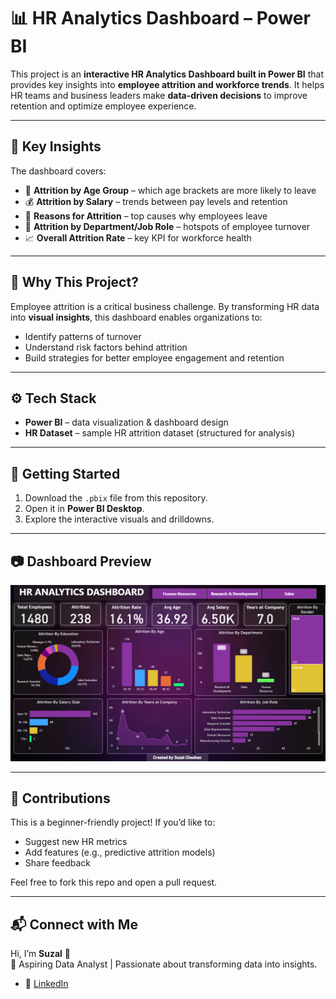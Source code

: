 # 📊 HR Analytics Dashboard – Power BI  

This project is an **interactive HR Analytics Dashboard built in Power BI** that provides key insights into **employee attrition and workforce trends**. It helps HR teams and business leaders make **data-driven decisions** to improve retention and optimize employee experience.  

---

## 🔎 Key Insights  
The dashboard covers:  
- 👥 **Attrition by Age Group** – which age brackets are more likely to leave  
- 💰 **Attrition by Salary** – trends between pay levels and retention  
- 📌 **Reasons for Attrition** – top causes why employees leave  
- 🏢 **Attrition by Department/Job Role** – hotspots of employee turnover  
- 📈 **Overall Attrition Rate** – key KPI for workforce health  

---

## 🎯 Why This Project?  
Employee attrition is a critical business challenge. By transforming HR data into **visual insights**, this dashboard enables organizations to:  
- Identify patterns of turnover  
- Understand risk factors behind attrition  
- Build strategies for better employee engagement and retention  

---

## ⚙️ Tech Stack  
- **Power BI** – data visualization & dashboard design  
- **HR Dataset** – sample HR attrition dataset (structured for analysis)  

---

## 🚀 Getting Started  
1. Download the `.pbix` file from this repository.  
2. Open it in **Power BI Desktop**.  
3. Explore the interactive visuals and drilldowns.  

---

## 📷 Dashboard Preview  
![Dashboard Preview](dashboard-preview.png)

---

## 🤝 Contributions  
This is a beginner-friendly project! If you’d like to:  
- Suggest new HR metrics  
- Add features (e.g., predictive attrition models)  
- Share feedback  

Feel free to fork this repo and open a pull request.  

---

## 📬 Connect with Me  
Hi, I’m **Suzal** 👋  
📌 Aspiring Data Analyst | Passionate about transforming data into insights.  

- 💼 [LinkedIn](https://www.linkedin.com/in/suzalchouhan4/)   
